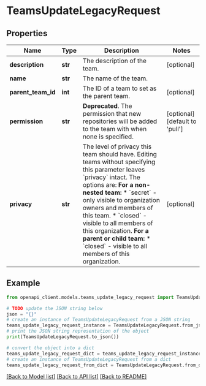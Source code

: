 # TeamsUpdateLegacyRequest


## Properties

Name | Type | Description | Notes
------------ | ------------- | ------------- | -------------
**description** | **str** | The description of the team. | [optional] 
**name** | **str** | The name of the team. | 
**parent_team_id** | **int** | The ID of a team to set as the parent team. | [optional] 
**permission** | **str** | **Deprecated**. The permission that new repositories will be added to the team with when none is specified. | [optional] [default to 'pull']
**privacy** | **str** | The level of privacy this team should have. Editing teams without specifying this parameter leaves &#x60;privacy&#x60; intact. The options are:   **For a non-nested team:**    * &#x60;secret&#x60; - only visible to organization owners and members of this team.    * &#x60;closed&#x60; - visible to all members of this organization.   **For a parent or child team:**    * &#x60;closed&#x60; - visible to all members of this organization. | [optional] 

## Example

```python
from openapi_client.models.teams_update_legacy_request import TeamsUpdateLegacyRequest

# TODO update the JSON string below
json = "{}"
# create an instance of TeamsUpdateLegacyRequest from a JSON string
teams_update_legacy_request_instance = TeamsUpdateLegacyRequest.from_json(json)
# print the JSON string representation of the object
print(TeamsUpdateLegacyRequest.to_json())

# convert the object into a dict
teams_update_legacy_request_dict = teams_update_legacy_request_instance.to_dict()
# create an instance of TeamsUpdateLegacyRequest from a dict
teams_update_legacy_request_from_dict = TeamsUpdateLegacyRequest.from_dict(teams_update_legacy_request_dict)
```
[[Back to Model list]](../README.md#documentation-for-models) [[Back to API list]](../README.md#documentation-for-api-endpoints) [[Back to README]](../README.md)


